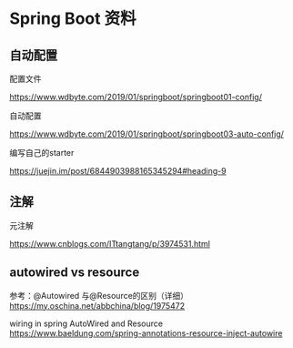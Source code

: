 # Spring Boot 资料

## 自动配置

配置文件

https://www.wdbyte.com/2019/01/springboot/springboot01-config/

自动配置

https://www.wdbyte.com/2019/01/springboot/springboot03-auto-config/

编写自己的starter

https://juejin.im/post/6844903988165345294#heading-9

## 注解

元注解

https://www.cnblogs.com/ITtangtang/p/3974531.html

## autowired vs resource

参考：@Autowired 与@Resource的区别（详细） https://my.oschina.net/abbchina/blog/1975472

wiring in spring AutoWired and Resource https://www.baeldung.com/spring-annotations-resource-inject-autowire